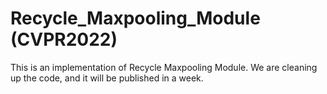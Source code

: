 # Recycle_Maxpooling_Module (CVPR2022)
This is an implementation of Recycle Maxpooling Module.
We are cleaning up the code, and it will be published in a week.
